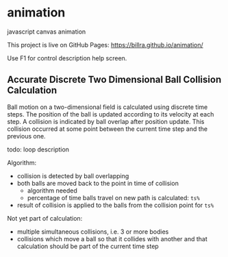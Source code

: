 # animation
javascript canvas animation

This project is live on GitHub Pages: https://billra.github.io/animation/

Use F1 for control description help screen.

## Accurate Discrete Two Dimensional Ball Collision Calculation

Ball motion on a two-dimensional field is calculated using discrete time steps.
The position of the ball is updated according to its velocity at each step.
A collision is indicated by ball overlap after position update.
This collision occurred at some point between the current time step and the previous one.

todo: loop description

Algorithm:
- collision is detected by ball overlapping
- both balls are moved back to the point in time of collision
  - algorithm needed
  - percentage of time balls travel on new path is calculated: `ts%`
- result of collision is applied to the balls from the collision point for `ts%`

Not yet part of calculation:
- multiple simultaneous collisions, i.e. 3 or more bodies
- collisions which move a ball so that it collides with another and that calculation should be part of the current time step
